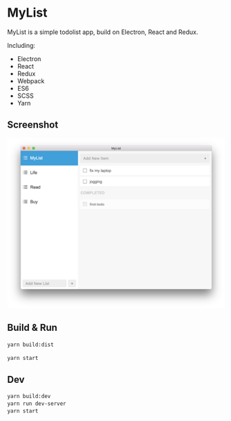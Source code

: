 # MyList

MyList is a simple todolist app, build on Electron, React and Redux.

Including:

  * Electron
  * React
  * Redux
  * Webpack
  * ES6
  * SCSS
  * Yarn

## Screenshot

<img src="assets/screenshot.png" alt="Screenshot">

## Build & Run

```bash
yarn build:dist
```

```bash
yarn start
```

## Dev

```bash
yarn build:dev
yarn run dev-server
yarn start
```
